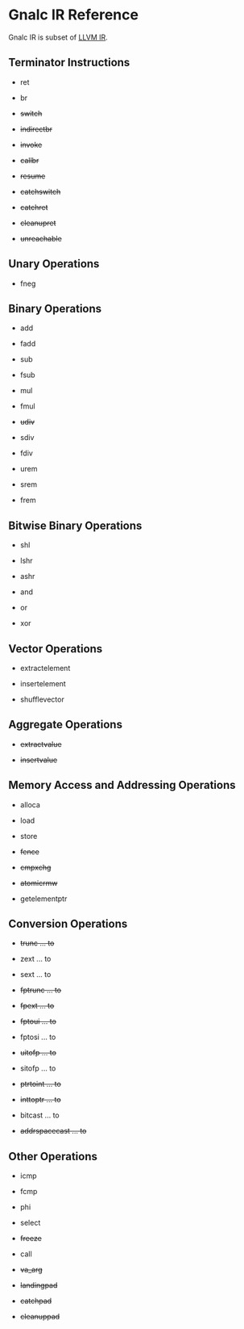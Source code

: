 # Gnalc IR Reference

Gnalc IR is subset of [LLVM IR](https://llvm.org/docs/LangRef.html).

## Terminator Instructions

- ret

- br

- ~~switch~~

- ~~indirectbr~~

- ~~invoke~~

- ~~callbr~~

- ~~resume~~

- ~~catchswitch~~

- ~~catchret~~

- ~~cleanupret~~

- ~~unreachable~~

## Unary Operations

- fneg

## Binary Operations

- add

- fadd

- sub

- fsub

- mul

- fmul

- ~~udiv~~

- sdiv

- fdiv

- urem

- srem

- frem

## Bitwise Binary Operations

- shl

- lshr

- ashr

- and

- or

- xor

## Vector Operations

- extractelement

- insertelement

- shufflevector

## Aggregate Operations

- ~~extractvalue~~

- ~~insertvalue~~

## Memory Access and Addressing Operations

- alloca

- load

- store

- ~~fence~~

- ~~cmpxchg~~

- ~~atomicrmw~~

- getelementptr

## Conversion Operations

- ~~trunc ... to~~

- zext ... to

- sext ... to

- ~~fptrunc ... to~~

- ~~fpext ... to~~

- ~~fptoui ... to~~

- fptosi ... to

- ~~uitofp ... to~~

- sitofp ... to

- ~~ptrtoint ... to~~

- ~~inttoptr ... to~~

- bitcast ... to

- ~~addrspacecast ... to~~

## Other Operations

- icmp

- fcmp

- phi

- select

- ~~freeze~~

- call

- ~~va_arg~~

- ~~landingpad~~

- ~~catchpad~~

- ~~cleanuppad~~